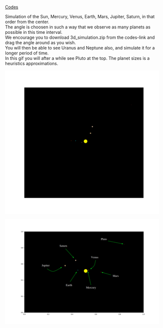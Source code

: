 [Codes](https://github.com/endrias34/FYS4150/tree/master/src/Project-3)
  

Simulation of the Sun, Mercury, Venus, Earth, Mars, Jupiter, Saturn, in that order from the center.  
The angle is choosen in such a way that we observe as many planets as possible in this time interval.  
We encourage you to download 3d_simulation.zip from the codes-link and drag the angle around as you wish.  
You will then be able to see Uranus and Neptune also, and simulate it for a longer period of time.  
In this gif you will after a while see Pluto at the top. The planet sizes is a heuristics approximations.  

<p align="center">
  <img src="Solar_system.gif">
</p>

<p align="center">
  <img src="Description.png">  
</p>
